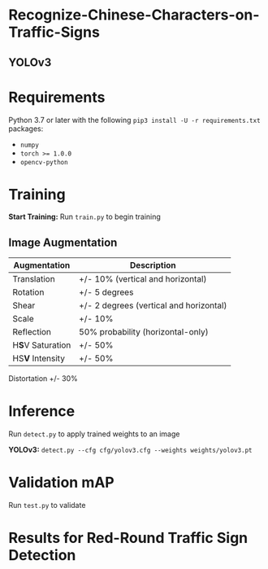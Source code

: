 
# Recognize-Chinese-Characters-on-Traffic-Signs

## YOLOv3


# Requirements

Python 3.7 or later with the following `pip3 install -U -r requirements.txt` packages:

- `numpy`
- `torch >= 1.0.0`
- `opencv-python`


# Training

**Start Training:** Run `train.py` to begin training 

## Image Augmentation

Augmentation | Description
--- | ---
Translation | +/- 10% (vertical and horizontal)
Rotation | +/- 5 degrees
Shear | +/- 2 degrees (vertical and horizontal)
Scale | +/- 10%
Reflection | 50% probability (horizontal-only)
H**S**V Saturation | +/- 50%
HS**V** Intensity | +/- 50%
Distortation +/- 30%

# Inference

Run `detect.py` to apply trained weights to an image

**YOLOv3:** `detect.py --cfg cfg/yolov3.cfg --weights weights/yolov3.pt`

# Validation mAP

Run `test.py` to validate 

# Results for Red-Round Traffic Sign Detection
